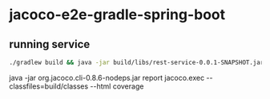 # jacoco-e2e-gradle-spring-boot

## running service

```bash
./gradlew build && java -jar build/libs/rest-service-0.0.1-SNAPSHOT.jar
```

java -jar org.jacoco.cli-0.8.6-nodeps.jar report jacoco.exec --classfiles=build/classes --html coverage
